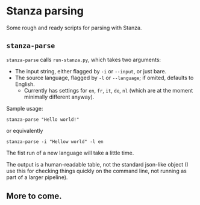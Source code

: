# Stanza parsing
Some rough and ready scripts for parsing with Stanza. 

## `stanza-parse`
`stanza-parse` calls `run-stanza.py`, which takes two arguments:
* The input string, either flagged by `-i` or `--input`, or just bare.
* The source language, flagged by `-l` or `--language`; if omited, defaults to English.
  * Currently has settings for `en`, `fr`, `it`, `de`, `nl` (which are at the moment minimally different anyway). 

Sample usage:
```
stanza-parse "Hello world!"
```
or equivalently
```
stanza-parse -i "Hellow world" -l en
```
The fist run of a new language will take a little time.

The output is a human-readable table, not the standard json-like object (I use this for checking things quickly on the command line, not running as part of a larger pipeline).

## More to come.
